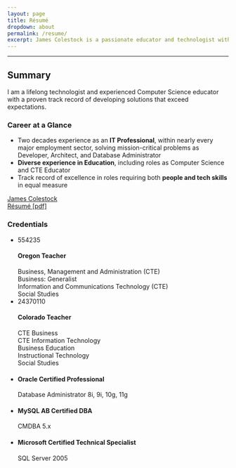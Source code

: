 ```yaml
---
layout: page
title: Résumé
dropdown: about
permalink: /resume/
excerpt: James Colestock is a passionate educator and technologist with diverse experience and qualifications
---
```

<hr>
<!-- start summary / credential row -->
<div class="row">
  <!-- start left column -->
  <div class="col-md-7">
    <h2 class="xs-mt-5 sm-mt-5 md-mt-5 lg-mt-5">Summary</h2>
    <p>I am a lifelong technologist and experienced Computer Science educator with a proven track record of developing solutions that exceed expectations.</p>
    <div id="career-panel" class="panel panel-info xs-mt-20 sm-mt-20 md-mt-20 lg-mt-20">
      <div class="panel-heading">
        <h3 class="panel-title">Career at a Glance</h3>
      </div>
      <div class="panel-body">
        <ul class="list-group">
          <li class="list-group-item small">Two decades experience as an <strong>IT Professional</strong>, within nearly every major employment sector, solving mission-critical problems as Developer, Architect, and Database Administrator</li>
          <li class="list-group-item small"><strong>Diverse experience in Education</strong>, including roles as Computer Science and CTE Educator</li>
          <li class="list-group-item small">Track record of excellence in roles requiring both <strong>people and tech skills</strong> in equal measure</li>
        </ul>
      </div>
    </div>
  </div>
  <!-- end left column -->
  <div class="col-md-5 xs-mt-20 sm-mt-20 md-mt-20 lg-mt-20">
<div class="badge-base LI-profile-badge" data-locale="en_US" data-size="medium" data-theme="light" data-type="VERTICAL" data-vanity="jamescolestock" data-version="v1"><a class="badge-base__link LI-simple-link" href="https://www.linkedin.com/in/jamescolestock?trk=profile-badge">James Colestock</a></div>
    <div id="resumedoc" class="xs-mb-20 sm-mb-20 md-mb-20 lg-mb-20">
       <a href="https://static.colestock.com/James_Colestock_Resume.pdf" target="_blank" class="btn btn-sm btn-primary" title="Resume: James Colestock" download="James_Colestock_Resume.pdf">Résumé [pdf]</a>
       <!--<a href="https://static.colestock.com/Putting_IT_Together.pdf" class="btn btn-sm btn-primary" title="Brochure: Putting IT Together" download="Putting_IT_Together.pdf">Brochure [pdf]</a>-->
    </div>
    <div id="credential-panel" class="panel panel-info">
      <div class="panel-heading">
        <h3 class="panel-title">Credentials</h3>
      </div>
      <div class="panel-body">
        <ul class="list-group">
          <li class="list-group-item small">
            <span class="badge">554235</span>
            <h4 class="list-group-item-heading">Oregon Teacher</h4>
            <span class="list-group-item-text small">Business, Management and Administration (CTE)</span><br>
            <span class="list-group-item-text small">Business: Generalist</span><br>
            <span class="list-group-item-text small">Information and Communications Technology (CTE)</span><br>
            <span class="list-group-item-text small">Social Studies</span><br>
          </li>
          <li class="list-group-item small">
            <span class="badge">24370110</span>
            <h4 class="list-group-item-heading">Colorado Teacher</h4>
            <span class="list-group-item-text small">CTE Business</span><br>
            <span class="list-group-item-text small">CTE Information Technology</span><br>
            <span class="list-group-item-text small">Business Education</span><br>
            <span class="list-group-item-text small">Instructional Technology</span><br>
            <span class="list-group-item-text small">Social Studies</span>
          </li>
          <li class="list-group-item small">
            <h4 class="list-group-item-heading">Oracle Certified Professional</h4>
            <span class="list-group-item-text small">Database Administrator 8i, 9i, 10g, 11g</span><br>
          </li>
          <li class="list-group-item small">
            <h4 class="list-group-item-heading">MySQL AB Certified DBA</h4>
            <span class="list-group-item-text small">CMDBA 5.x</span><br>
          </li>
          <li class="list-group-item small">
            <h4 class="list-group-item-heading">Microsoft Certified Technical Specialist</h4>
            <span class="list-group-item-text small">SQL Server 2005</span><br>
          </li>
        </ul>
      </div>
      <!--<div class="panel-footer text-center"><a class="small" href="https://apps.colorado.gov/cde/licensing/Lookup/LicenseLookup.aspx" title="CDE eLicensing System">CDE eLicensing System</a></div>-->
    </div> 
  </div>
</div>
<!-- end row -->
